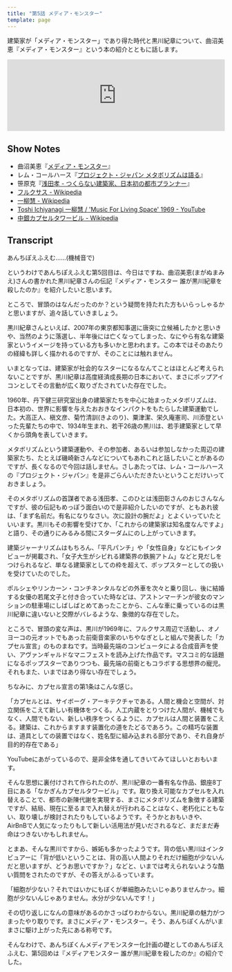 ```yaml
---
title: "第5話 メディア・モンスター"
template: page
---
```


建築家が「メディア・モンスター」であり得た時代と黒川紀章について、曲沼美恵『メディア・モンスター』という本の紹介とともに話します。

<iframe width="100%" height="166" scrolling="no" frameborder="no" src="https://w.soundcloud.com/player/?url=https%3A//api.soundcloud.com/tracks/235403364&amp;color=ff5500&amp;auto_play=false&amp;hide_related=false&amp;show_comments=true&amp;show_user=true&amp;show_reposts=false"></iframe>

## Show Notes

  * 曲沼美恵『[メディア・モンスター](http://www.amazon.co.jp/dp/4794221193/ref=nosim/antipop-22)』
  * レム・コールハース『[プロジェクト・ジャパン メタボリズムは語る](http://www.amazon.co.jp/dp/458254438X/ref=nosim/antipop-22)』
  * 笹原克『[浅田孝 - つくらない建築家、日本初の都市プランナー](http://www.amazon.co.jp/dp/4274215385/ref=nosim/antipop-22)』
  * [フルクサス - Wikipedia](https://ja.wikipedia.org/wiki/%E3%83%95%E3%83%AB%E3%82%AF%E3%82%B5%E3%82%B9)
  * [一柳慧 - Wikipedia](https://ja.wikipedia.org/wiki/%E4%B8%80%E6%9F%B3%E6%85%A7)
  * [Toshi Ichiyanagi 一柳慧 / 'Music For Living Space' 1969 - YouTube](https://www.youtube.com/watch?v=VsqazgILD9M)
  * [中銀カプセルタワービル - Wikipedia](https://ja.wikipedia.org/wiki/%E4%B8%AD%E9%8A%80%E3%82%AB%E3%83%97%E3%82%BB%E3%83%AB%E3%82%BF%E3%83%AF%E3%83%BC%E3%83%93%E3%83%AB)

## Transcript

あんちぽえふえむ……(機械音で)

というわけであんちぽえふえむ第5回目は、今日はですね、曲沼美恵(まがぬまみえ)さんの書かれた黒川紀章さんの伝記『メディア・モンスター 誰が黒川紀章を殺したのか』を紹介したいと思います。

ところで、冒頭のはなんだったのか？という疑問を持たれた方もいらっしゃるかと思いますが、追々話していきましょう。

黒川紀章さんといえば、2007年の東京都知事選に唐突に立候補したかと思いきや、当然のように落選し、半年後には亡くなってしまった、なにやら有名な建築家というイメージを持っている方も多いかと思われます。この本ではそのあたりの経緯も詳しく描かれるのですが、そのことには触れません。

いまとなっては、建築家が社会的なスターになるなんてことはほとんど考えられないことですが、黒川紀章は高度経済成長期の日本において、まさにポップアイコンとしてその言動が広く取りざたされていた存在でした。

1960年、丹下健三研究室出身の建築家たちを中心に始まったメタボリズムは、日本初の、世界に影響を与えたおおきなインパクトをもたらした建築運動でした。大高正人、槇文彦、菊竹清訓(きよのり)、粟津潔、栄久庵憲司、川添登といった先輩たちの中で、1934年生まれ、若干26歳の黒川は、若手建築家として早くから頭角を表していきます。

メタボリズムという建築運動や、その参加者、あるいは参加しなかった周辺の建築家たち、たとえば磯崎新さんなどについてもあれこれと話したいことがあるのですが、長くなるので今回は話しません。さしあたっては、レム・コールハースの『プロジェクト・ジャパン』を是非ごらんいただきたいということだけいっておきましょう。

そのメタボリズムの首謀者である浅田孝、このひとは浅田彰さんのおじさんなんですが、彼の伝記もめっぽう面白いので是非紹介したいのですが、ともあれ彼は、「まず名前だ。有名になりなさい。次に設計の腕だよ」とよくいっていたといいます。黒川もその影響を受けてか、「これからの建築家は知名度なんですよ」と語り、その通りにみるみる間にスターダムにのし上がっていきます。

建築ジャーナリズムはもちろん、「平凡パンチ」や「女性自身」などにもインタビューが掲載され、「女子大生がシビれる建築界の鉄腕アトム」などと見だしをつけられるなど、単なる建築家としての枠を超えて、ポップスターとしての扱いを受けていたのでした。

ポルシェやリンカーン・コンチネンタルなどの外車を次々と乗り回し、後に結婚する女優の若尾文子と付き合っていた時などは、アストンマーチンが彼女のマンションの駐車場にしばしばとめてあったことから、こんな車に乗っているのは黒川紀章に違いないと交際がバレるような、象徴的な存在でした。

ところで、冒頭の変な声は、黒川が1969年に、フルクサス周辺で活動し、オノヨーコの元オットでもあった前衛音楽家のいちやなぎとしと組んで発表した「カプセル宣言」のものまねです。当時最先端のコンピュータによる合成音声を使い、アヴァンギャルドなマニフェストを読み上げた作品です。マスコミ的な話題になるポップスターでありつつも、最先端の前衛ともコラボする思想界の寵児。それもまた、いまではあり得ない存在でしょう。

ちなみに、カプセル宣言の第1条はこんな感じ。

「カプセルとは、サイボーグ・アーキテクチャである。人間と機会と空間が、対立関係をこえて新しい有機体をつくる。人工内蔵をとりつけた人間が、機械でもなく、人間でもない、新しい秩序をつくるように、カプセルは人間と装置をこえる。建築は、これからますます装置化の道をたどるであろう。この精巧な装置は、道具としての装置ではなく、姓名型に組み込まれる部分であり、それ自身が目的的存在である」

YouTubeにあがっているので、是非全体を通してきいてみてほしいとおもいます。

そんな思想に裏付けされて作られたのが、黒川紀章の一番有名な作品、銀座8丁目にある「なかぎんカプセルタワービル」です。取り換え可能なカプセルを入れ替えることで、都市の新陳代謝を実現する、まさにメタボリズムを象徴する建築ですが、結局、現在に至るまで入れ替えが行われることはなく、老朽化にともない、取り壊しが検討されたりもしているようです。そうかとおもいきや、AirBnBで人気になったりもして新しい活用法が見いだされるなど、まだまだ寿命はつきないかもしれません。

とまあ、そんな黒川ですから、嫉妬も多かったようです。背の低い黒川はインタビュアーに「背が低いということは、背の高い人間よりそれだけ細胞が少ないんだと思いますが、どうお思いですか？」などと、いまでは考えられないような酷い質問をされたのですが、その答えがふるっています。

「細胞が少ない？それではいかにもぼくが単細胞みたいじゃありませんかっ。細胞が少ないんじゃありません。水分が少ないんです！」

その切り返しになんの意味があるのかさっぱりわからない。黒川紀章の魅力がつまったやり取りです。まさにメディア・モンスター。そう、あんちぽくんがいままさに駆け上がった先にある称号です。

そんなわけで、あんちぽくんメディアモンスター化計画の礎としてのあんちぽえふえむ、第5回めは『メディアモンスター 誰が黒川紀章を殺したのか』の紹介でした。
